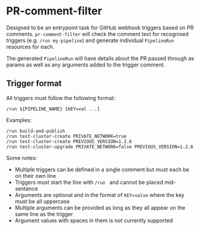 # PR-comment-filter

Designed to be an entrypoint task for GitHub webhook triggers based on PR comments. `pr-comment-filter` will check the comment text for recognised triggers (e.g. `/run my-pipeline`) and generate individual `PipelineRun` resources for each.

The generated `PipelineRun` will have details about the PR passed through as params as well as any arguments added to the trigger comment.

## Trigger format

All triggers must follow the following format:

```
/run ${PIPELINE_NAME} [KEY=val ...]
```

Examples:

```
/run build-and-publish
/run test-cluster-create PRIVATE_NETWORK=true
/run test-cluster-create PREVIOUS_VERSION=1.2.6
/run test-cluster-upgrade PRIVATE_NETWORK=false PREVIOUS_VERSION=1.2.6
```

Some notes:

* Multiple triggers can be defined in a single comment but must each be on their own line
* Triggers must start the line with `/run ` and cannot be placed mid-sentance
* Arguments are optional and in the format of `KEY=value` where the key must be all uppercase
* Multiple arguments can be provided as long as they all appear on the same line as the trigger
* Argument values with spaces in them is not currently supported
